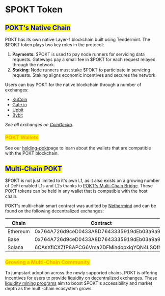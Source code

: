 # $POKT Token

## <mark style="color:blue;">POKT's Native Chain</mark>

POKT has its own native Layer-1 blockchain built using Tendermint. The $POKT token plays two key roles in the protocol:

1. **Payments**: $POKT is used to pay node runners for servicing data requests. Gateways pay a small fee in $POKT for each request relayed through the network.
2. **Staking**: Node runners must stake $POKT to participate in servicing requests. Staking aligns economic incentives and secures the network.

Users can buy POKT for the native blockchain through a number of exchanges:

* [KuCoin](https://www.kucoin.com/trade/POKT-USDT?rcode=e21sNJ)
* [Gate.io](https://www.gate.io/trade/POKT\_USDT?ref=3018394)
* [Upbit](https://upbit.com/exchange?code=CRIX.UPBIT.BTC-POKT)
* [Bybit](https://www.bybit.com/trade/spot/POKT/USDT/?affiliate\_id=9763)

_See all exchanges on_ [_CoinGecko_](https://www.coingecko.com/en/coins/pocket-network)_._

### <mark style="color:orange;">POKT Wallets</mark>

See our [holding-pokt](holding-pokt/ "mention")page to learn about the wallets that are compatible with the POKT blockchain.

## <mark style="color:blue;">Multi-Chain POKT</mark>

$POKT is not just limited to it's own L1, as it also exists on a growing number of DeFi enabled L1s and L2s thanks to [POKT's Multi-Chain Bridge](bridging/#pokt-bridge). These POKT tokens can be held in any wallet that is compatible with the host chain.

POKT's multi-chain smart contract was audited by [Nethermind](https://github.com/pokt-network/pocket-contracts/blob/cb4b5bb7a7bc9c24e63ddde66f7914185f0b4295/audits/NM0245\_XPOKT.pdf) and can be found on the following decentralized exchanges:

<table><thead><tr><th width="133">Chain</th><th width="246">Contract</th><th>Decentralized Exchange</th></tr></thead><tbody><tr><td>Ethereum</td><td>0x764A726d9ceD0433A8D7643335919dEb03a9a935</td><td><a href="https://app.uniswap.org/explore/pools/ethereum/0x2979E18a7C2086192dB05B97cE180A3647402595">https://app.uniswap.org/explore/pools/ethereum/0x2979E18a7C2086192dB05B97cE180A3647402595</a></td></tr><tr><td>Base</td><td>0x764A726d9ceD0433A8D7643335919dEb03a9a935</td><td></td></tr><tr><td>Solana</td><td>6CAsXfiCXZfP8APCG6Vma2DFMindopxiqYQN4LSQfhoC</td><td></td></tr></tbody></table>

### <mark style="color:orange;">Growing a Multi-Chain Community</mark>

To jumpstart adoption across the newly supported chains, POKT is offering incentives for users to provide liquidity on decentralized exchanges. These [liquidity mining programs](pokt-rewards/#id-2.-liquidity-staking) aim to boost $POKT's accessibility and market depth as the multi-chain ecosystem grows.
